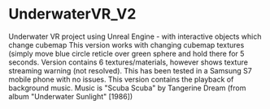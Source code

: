 # UnderwaterVR_V2
Underwater VR project using Unreal Engine - with interactive objects which change cubemap
This version works with changing cubemap textures (simply move blue circle reticle over green sphere and hold there for 5 seconds.
Version contains 6 textures/materials, however shows texture streaming warning (not resolved).
This has been tested in a Samsung S7 mobile phone with no issues.
This version contains the playback of background music.
Music is "Scuba Scuba" by Tangerine Dream (from album "Underwater Sunlight" [1986])
